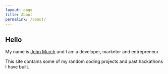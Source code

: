 ```yaml
---
layout: page
title: About
permalink: /about/
---
```

## Hello

My name is [John Murch](http://www.johnmurch.com) and I am a developer, marketer and entrepreneur. 

This site contains some of my random coding projects and past hackathons I have built. 


